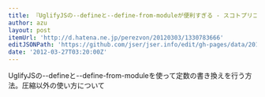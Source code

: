```yaml
---
title: 『UglifyJSの--defineと--define-from-moduleが便利すぎる - スコトプリゴニエフスク通信』
author: azu
layout: post
itemUrl: 'http://d.hatena.ne.jp/perezvon/20120303/1330783666'
editJSONPath: 'https://github.com/jser/jser.info/edit/gh-pages/data/2012/03/index.json'
date: '2012-03-27T03:20:00Z'
---
```

UglifyJSの--defineと--define-from-moduleを使って定数の書き換えを行う方法。圧縮以外の使い方について
